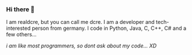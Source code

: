 ### Hi there 👋
I am realdcre, but you can call me dcre. I am a developer and tech-interested person from germany.
I code in Python, Java, C, C++, C# and a few others...

*i am like most programmers, so dont ask about my code... XD*

<!--
**realdcre/realdcre** is a ✨ _special_ ✨ repository because its `README.md` (this file) appears on your GitHub profile.

Here are some ideas to get you started:

- 🔭 I’m currently working on ...
- 🌱 I’m currently learning ...
- 👯 I’m looking to collaborate on ...
- 🤔 I’m looking for help with ...
- 💬 Ask me about ...
- 📫 How to reach me: ...
- 😄 Pronouns: ...
- ⚡ Fun fact: ...
-->
